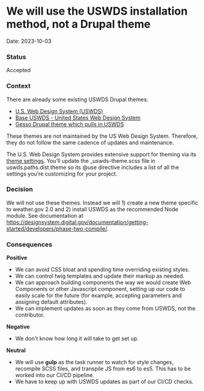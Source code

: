 # We will use the USWDS installation method, not a Drupal theme

Date: 2023-10-03

### Status

Accepted

### Context

There are already some existing USWDS Drupal themes:

- [U.S. Web Design System (USWDS)](https://www.drupal.org/project/uswds)
- [Base USWDS - United States Web Design System](https://www.drupal.org/project/uswds_base)
- [Gesso Drupal theme which pulls in USWDS](https://github.com/forumone/gesso-uswds)

These themes are not maintained by the US Web Design System. Therefore, they do not follow the same cadence of updates and maintenance. 

The U.S. Web Design System provides extensive support for theming via its [theme settings](https://designsystem.digital.gov/documentation/settings). You’ll update the _uswds-theme.scss file in uswds.paths.dist.theme so its @use directive includes a list of all the settings you’re customizing for your project.

### Decision

We will not use these themes. Instead we will 1) create a new theme specific to weather.gov 2.0 and 2) install USWDS as the recommended Node module. See documentation at https://designsystem.digital.gov/documentation/getting-started/developers/phase-two-compile/.

### Consequences

**Positive**
- We can avoid CSS bloat and spending time overriding existing styles.
- We can control twig templates and update their markup as needed.
- We can approach building components the way we would create Web Components or other Javascript component, setting up our code to easily scale for the future (for example, accepting parameters and assigning default attributes).
- We can implement updates as soon as they come from USWDS, not the contributor.

**Negative**
- We don't know how long it will take to get set up.

**Neutral**
- We will use **gulp** as the task runner to watch for style changes, recompile SCSS files, and transpile JS from es6 to es5. This has to be worked into our CI/CD pipeline. 
- We have to keep up with USWDS updates as part of our CI/CD checks.
